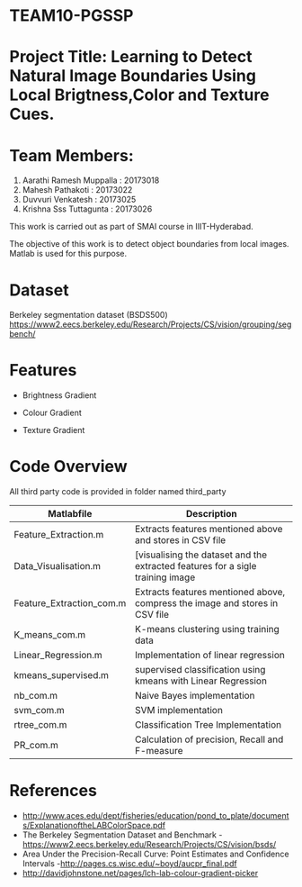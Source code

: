 # TEAM10-PGSSP

# Project Title: Learning to Detect Natural Image Boundaries Using Local Brigtness,Color and Texture Cues.

# Team Members:
1. Aarathi Ramesh Muppalla : 20173018 
2. Mahesh Pathakoti        : 20173022
3. Duvvuri Venkatesh       : 20173025
4. Krishna Sss Tuttagunta  : 20173026

This work is carried out as part of SMAI course in IIIT-Hyderabad. 

The objective of this work is to detect object boundaries from local images. 
Matlab is used for this purpose.

# Dataset

Berkeley segmentation dataset (BSDS500) 
https://www2.eecs.berkeley.edu/Research/Projects/CS/vision/grouping/segbench/ 

# Features

  - Brightness Gradient

  - Colour Gradient

  - Texture Gradient

# Code Overview


All third party code is provided in folder named third_party


 Matlabfile | Description 
------------|------------
Feature_Extraction.m | Extracts features mentioned above and stores in CSV file 
Data_Visualisation.m | [visualising the dataset and the extracted features for a sigle training image 
Feature_Extraction_com.m | Extracts features mentioned above, compress the image and stores in CSV file 
K_means_com.m | K-means clustering using training data
Linear_Regression.m | Implementation of linear regression
kmeans_supervised.m | supervised classification using kmeans with Linear Regression
nb_com.m | Naive Bayes implementation
svm_com.m | SVM implementation
rtree_com.m | Classification Tree Implementation
PR_com.m | Calculation of precision, Recall and F-measure

# References
  - http://www.aces.edu/dept/fisheries/education/pond_to_plate/documents/ExplanationoftheLABColorSpace.pdf
  - The Berkeley Segmentation Dataset and Benchmark - https://www2.eecs.berkeley.edu/Research/Projects/CS/vision/bsds/
  - Area Under the Precision-Recall Curve: Point Estimates and Confidence Intervals -http://pages.cs.wisc.edu/~boyd/aucpr_final.pdf
  - http://davidjohnstone.net/pages/lch-lab-colour-gradient-picker
